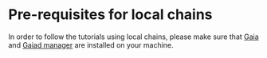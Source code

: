 # Pre-requisites for local chains 

In order to follow the tutorials using local chains, please make sure that [Gaia](./gaia.md) and [Gaiad manager](./gaiad-manager.md) are installed on your machine.